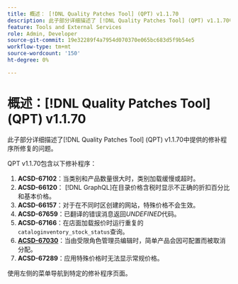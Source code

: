 ```yaml
---
title: 概述： [!DNL Quality Patches Tool] (QPT) v1.1.70
description: 此子部分详细描述了 [!DNL Quality Patches Tool] (QPT) v1.1.70中提供的修补程序所修复的问题。
feature: Tools and External Services
role: Admin, Developer
source-git-commit: 19e32289f4a7954d070370e065bc683d5f9b54e5
workflow-type: tm+mt
source-wordcount: '150'
ht-degree: 0%

---
```


# 概述：[!DNL Quality Patches Tool] (QPT) v1.1.70

此子部分详细描述了[!DNL Quality Patches Tool] (QPT) v1.1.70中提供的修补程序所修复的问题。

QPT v1.1.70包含以下修补程序：
1. **ACSD-67102**：当类别和产品数量很大时，类别加载缓慢或超时。
1. **ACSD-66120**： [!DNL GraphQL]在目录价格含税时显示不正确的折扣百分比和基本价格。
1. **ACSD-66157**：对于在不同时区创建的网站，特殊价格不会生效。
1. **ACSD-67659**：已翻译的错误消息返回&#x200B;*UNDEFINED*&#x200B;代码。
1. **ACSD-67166**：在店面加载报价时运行重复的`cataloginventory_stock_status`查询。
1. **[ACSD-67030](/help/tools/quality-patches-tool/patches-available-in-qpt/v1-1-70/acsd-67030.md)**：当由受限角色管理员编辑时，简单产品会因可配置而被取消分配。
1. **ACSD-67289**：应用特殊价格时无法显示常规价格。

使用左侧的菜单导航到特定的修补程序页面。
